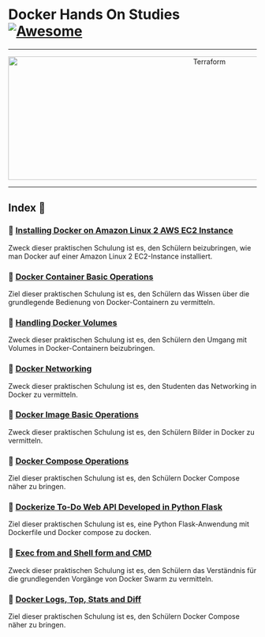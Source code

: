 Docker Hands On Studies  [![Awesome](https://cdn.rawgit.com/sindresorhus/awesome/d7305f38d29fed78fa85652e3a63e154dd8e8829/media/badge.svg)](https://github.com/sindresorhus/awesome)
===============
<hr>

<p align="center">
    <img alt="Terraform" src="https://cdn.worldvectorlogo.com/logos/docker.svg" height="250" width="800">
</p>
<hr>

## Index 📜

### 🔖 [Installing Docker on Amazon Linux 2 AWS EC2 Instance](https://github.com/Yakuphan-world/DevOps-Handson/tree/main/Docker/S1A-docker-01-installing-on-ec2-linux2)
Zweck dieser praktischen Schulung ist es, den Schülern beizubringen, wie man Docker auf einer Amazon Linux 2 EC2-Instance installiert.

### 🔖 [Docker Container Basic Operations](https://github.com/Yakuphan-world/DevOps-Handson/tree/main/Docker/S1B-docker-02-container-basic-operations)
Ziel dieser praktischen Schulung ist es, den Schülern das Wissen über die grundlegende Bedienung von Docker-Containern zu vermitteln.

### 🔖 [Handling Docker Volumes](https://github.com/Yakuphan-world/DevOps-Handson/tree/main/Docker/S2-docker-03-handling-volumes)
Zweck dieser praktischen Schulung ist es, den Schülern den Umgang mit Volumes in Docker-Containern beizubringen.

### 🔖 [Docker Networking](https://github.com/Yakuphan-world/DevOps-Handson/tree/main/Docker/S3-docker-04-network)
Zweck dieser praktischen Schulung ist es, den Studenten das Networking in Docker zu vermitteln.

### 🔖 [Docker Image Basic Operations](https://github.com/Yakuphan-world/DevOps-Handson/tree/main/Docker/S4-docker-05-image-basic-operations)
Zweck dieser praktischen Schulung ist es, den Schülern Bilder in Docker zu vermitteln.

### 🔖 [Docker Compose Operations](https://github.com/Yakuphan-world/DevOps-Handson/tree/main/Docker/S5A-docker-06-compose-operations)
Ziel dieser praktischen Schulung ist es, den Schülern Docker Compose näher zu bringen.

### 🔖 [Dockerize To-Do Web API Developed in Python Flask](https://github.com/Yakuphan-world/DevOps-Handson/tree/main/Docker/S5B-docker-07-dockerize-to-do-app-on-python-flask)
Ziel dieser praktischen Schulung ist es, eine Python Flask-Anwendung mit Dockerfile und Docker compose zu docken.

### 🔖 [Exec from and Shell form and CMD](https://github.com/Yakuphan-world/DevOps-Handson/tree/main/Docker/docker-10-difference-between-exec-form-shell-form-and-CMD-ENTRYPOINT-instructions)
Zweck dieser praktischen Schulung ist es, den Schülern das Verständnis für die grundlegenden Vorgänge von Docker Swarm zu vermitteln.

### 🔖 [Docker Logs, Top, Stats and Diff](https://github.com/Yakuphan-world/DevOps-Handson/tree/main/Docker/docker-13-docker-logs-top-and-stats-diff-commands)
Ziel dieser praktischen Schulung ist es, den Schülern Docker Compose näher zu bringen.



